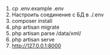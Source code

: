 
1. cp .env.example .env
2. Настроить соединение с БД в ./.env
3. composer install
4. php artisan migrate
5. php artisan parse /data/xml/
6. php artisan serve
7. http://127.0.0.1:8000
